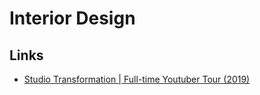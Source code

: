 # Interior Design

## Links

- [Studio Transformation | Full-time Youtuber Tour (2019)](https://www.youtube.com/watch?v=ApTFDOf-ZMo)
